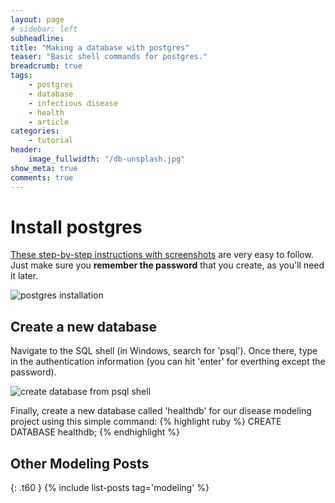```yaml
---
layout: page
# sidebar: left
subheadline: 
title: "Making a database with postgres"
teaser: "Basic shell commands for postgres."
breadcrumb: true
tags:
    - postgres
    - database
    - infectious disease
    - health
    - article
categories:
    - tutorial
header:
    image_fullwidth: "/db-unsplash.jpg"
show_meta: true
comments: true
---
```


# Install postgres
[These step-by-step instructions with screenshots](https://www.postgresqltutorial.com/install-postgresql/) are very easy to follow. Just make sure you **remember the password** that you create, as you'll need it later. 

![postgres installation]({{site.baseurl}}/images/easy-postgres-installation.jpg)

## Create a new database
Navigate to the SQL shell (in Windows, search for 'psql'). Once there, type in the authentication information (you can hit 'enter' for everthing except the password). 

![create database from psql shell]({{site.baseurl}}/images/sql-shell.jpg)

Finally, create a new database called 'healthdb' for our disease modeling project using this simple command: 
{% highlight ruby %}
CREATE DATABASE healthdb;
{% endhighlight %}



## Other Modeling Posts
{: .t60 }
{% include list-posts tag='modeling' %}
